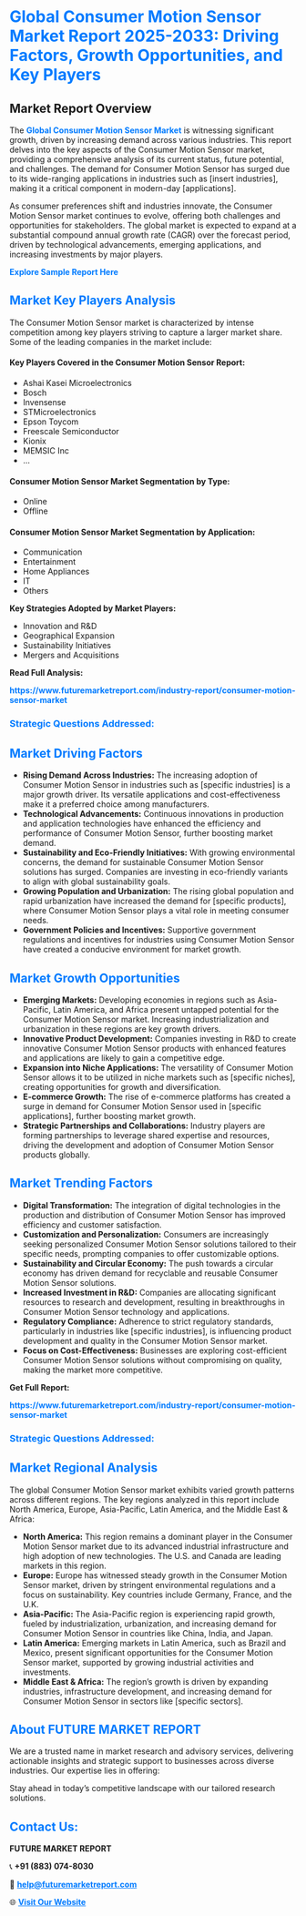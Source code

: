 <h1 style="color: #007BFF;">Global Consumer Motion Sensor Market Report 2025-2033: Driving Factors, Growth Opportunities, and Key Players</h1>

<section id="overview">
<h2>Market Report Overview</h2>
<p>The <a href="https://www.futuremarketreport.com/industry-report/consumer-motion-sensor-market" style="color: #007BFF; text-decoration: none;"><strong>Global Consumer Motion Sensor Market</strong></a> is witnessing significant growth, driven by increasing demand across various industries. This report delves into the key aspects of the Consumer Motion Sensor market, providing a comprehensive analysis of its current status, future potential, and challenges. The demand for Consumer Motion Sensor has surged due to its wide-ranging applications in industries such as [insert industries], making it a critical component in modern-day [applications].</p>
<p>As consumer preferences shift and industries innovate, the Consumer Motion Sensor market continues to evolve, offering both challenges and opportunities for stakeholders. The global market is expected to expand at a substantial compound annual growth rate (CAGR) over the forecast period, driven by technological advancements, emerging applications, and increasing investments by major players.</p>
</section>

<section id="overview">
<p><a href="https://www.futuremarketreport.com/request-sample/reportId=51196" style="color: #007BFF; text-decoration: none;"><strong>Explore Sample Report Here</strong></a></p>
</section>

<section id="key-players">
<h2 style="color: #007BFF;">Market Key Players Analysis</h2>
<p>The Consumer Motion Sensor market is characterized by intense competition among key players striving to capture a larger market share. Some of the leading companies in the market include:</p>
<h4>Key Players Covered in the Consumer Motion Sensor Report:</h4>
<ul><li>Ashai Kasei Microelectronics</li><li>Bosch</li><li>Invensense</li><li>STMicroelectronics</li><li>Epson Toycom</li><li>Freescale Semiconductor</li><li>Kionix</li><li>MEMSIC Inc</li><li>...</li></ul>
<h4>Consumer Motion Sensor Market Segmentation by Type:</h4>
<ul><li>Online</li><li>Offline</li></ul>

<h4>Consumer Motion Sensor Market Segmentation by Application:</h4>
<ul><li>Communication</li><li>Entertainment</li><li>Home Appliances</li><li>IT</li><li>Others</li></ul>
<p><strong>Key Strategies Adopted by Market Players:</strong></p>
<ul>
<li>Innovation and R&D</li>
<li>Geographical Expansion</li>
<li>Sustainability Initiatives</li>
<li>Mergers and Acquisitions</li>
</ul>
</section>

<section>
<p><strong>Read Full Analysis: </strong></p><a href="https://www.futuremarketreport.com/industry-report/consumer-motion-sensor-market" style="color: #007BFF; text-decoration: none;"><strong>https://www.futuremarketreport.com/industry-report/consumer-motion-sensor-market</strong></a>
<h3 style="color: #007BFF;">Strategic Questions Addressed:</h3>
</section>

<section id="driving-factors">
<h2 style="color: #007BFF;">Market Driving Factors</h2>
<ul>
<li><strong>Rising Demand Across Industries:</strong> The increasing adoption of Consumer Motion Sensor in industries such as [specific industries] is a major growth driver. Its versatile applications and cost-effectiveness make it a preferred choice among manufacturers.</li>
<li><strong>Technological Advancements:</strong> Continuous innovations in production and application technologies have enhanced the efficiency and performance of Consumer Motion Sensor, further boosting market demand.</li>
<li><strong>Sustainability and Eco-Friendly Initiatives:</strong> With growing environmental concerns, the demand for sustainable Consumer Motion Sensor solutions has surged. Companies are investing in eco-friendly variants to align with global sustainability goals.</li>
<li><strong>Growing Population and Urbanization:</strong> The rising global population and rapid urbanization have increased the demand for [specific products], where Consumer Motion Sensor plays a vital role in meeting consumer needs.</li>
<li><strong>Government Policies and Incentives:</strong> Supportive government regulations and incentives for industries using Consumer Motion Sensor have created a conducive environment for market growth.</li>
</ul>
</section>

<section id="growth-opportunities">
<h2 style="color: #007BFF;">Market Growth Opportunities</h2>
<ul>
<li><strong>Emerging Markets:</strong> Developing economies in regions such as Asia-Pacific, Latin America, and Africa present untapped potential for the Consumer Motion Sensor market. Increasing industrialization and urbanization in these regions are key growth drivers.</li>
<li><strong>Innovative Product Development:</strong> Companies investing in R&D to create innovative Consumer Motion Sensor products with enhanced features and applications are likely to gain a competitive edge.</li>
<li><strong>Expansion into Niche Applications:</strong> The versatility of Consumer Motion Sensor allows it to be utilized in niche markets such as [specific niches], creating opportunities for growth and diversification.</li>
<li><strong>E-commerce Growth:</strong> The rise of e-commerce platforms has created a surge in demand for Consumer Motion Sensor used in [specific applications], further boosting market growth.</li>
<li><strong>Strategic Partnerships and Collaborations:</strong> Industry players are forming partnerships to leverage shared expertise and resources, driving the development and adoption of Consumer Motion Sensor products globally.</li>
</ul>
</section>

<section id="trending-factors">
<h2 style="color: #007BFF;">Market Trending Factors</h2>
<ul>
<li><strong>Digital Transformation:</strong> The integration of digital technologies in the production and distribution of Consumer Motion Sensor has improved efficiency and customer satisfaction.</li>
<li><strong>Customization and Personalization:</strong> Consumers are increasingly seeking personalized Consumer Motion Sensor solutions tailored to their specific needs, prompting companies to offer customizable options.</li>
<li><strong>Sustainability and Circular Economy:</strong> The push towards a circular economy has driven demand for recyclable and reusable Consumer Motion Sensor solutions.</li>
<li><strong>Increased Investment in R&D:</strong> Companies are allocating significant resources to research and development, resulting in breakthroughs in Consumer Motion Sensor technology and applications.</li>
<li><strong>Regulatory Compliance:</strong> Adherence to strict regulatory standards, particularly in industries like [specific industries], is influencing product development and quality in the Consumer Motion Sensor market.</li>
<li><strong>Focus on Cost-Effectiveness:</strong> Businesses are exploring cost-efficient Consumer Motion Sensor solutions without compromising on quality, making the market more competitive.</li>
</ul>
</section>

<section>
<p><strong>Get Full Report: </strong></p><a href="https://www.futuremarketreport.com/industry-report/consumer-motion-sensor-market" style="color: #007BFF; text-decoration: none;"><strong>https://www.futuremarketreport.com/industry-report/consumer-motion-sensor-market</strong></a>
<h3 style="color: #007BFF;">Strategic Questions Addressed:</h3>
</section>


<section id="regional-analysis">
<h2 style="color: #007BFF;">Market Regional Analysis</h2>
<p>The global Consumer Motion Sensor market exhibits varied growth patterns across different regions. The key regions analyzed in this report include North America, Europe, Asia-Pacific, Latin America, and the Middle East & Africa:</p>
<ul>
<li><strong>North America:</strong> This region remains a dominant player in the Consumer Motion Sensor market due to its advanced industrial infrastructure and high adoption of new technologies. The U.S. and Canada are leading markets in this region.</li>
<li><strong>Europe:</strong> Europe has witnessed steady growth in the Consumer Motion Sensor market, driven by stringent environmental regulations and a focus on sustainability. Key countries include Germany, France, and the U.K.</li>
<li><strong>Asia-Pacific:</strong> The Asia-Pacific region is experiencing rapid growth, fueled by industrialization, urbanization, and increasing demand for Consumer Motion Sensor in countries like China, India, and Japan.</li>
<li><strong>Latin America:</strong> Emerging markets in Latin America, such as Brazil and Mexico, present significant opportunities for the Consumer Motion Sensor market, supported by growing industrial activities and investments.</li>
<li><strong>Middle East & Africa:</strong> The region’s growth is driven by expanding industries, infrastructure development, and increasing demand for Consumer Motion Sensor in sectors like [specific sectors].</li>
</ul>
</section>

<footer>
<h2 style="color: #007BFF;">About FUTURE MARKET REPORT</h2>
<p>We are a trusted name in market research and advisory services, delivering actionable insights and strategic support to businesses across diverse industries. Our expertise lies in offering:</p>

<p>Stay ahead in today’s competitive landscape with our tailored research solutions.</p>

<h2 style="color: #007BFF;">Contact Us:</h2>
<p><strong>FUTURE MARKET REPORT</strong></p>
<p>📞 <strong>+91 (883) 074-8030</strong></p>
<p>📧 <strong><a href="mailto:help@futuremarketreport.com" style="color: #007BFF;">help@futuremarketreport.com</a></strong></p>
<p>🌐 <strong><a href="https://www.futuremarketreport.com/" style="color: #007BFF;">Visit Our Website</a></strong></p>
</footer>
